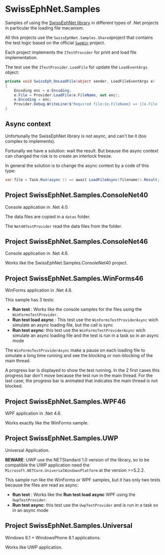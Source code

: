 # SwissEphNet.Samples

Samples of using the [SwissEphNet library](https://github.com/ygrenier/SwissEphNet) in
different types of .Net projects in particular the loading file
mecanism.

All this projects use the `SwissEphNet.Samples.Shared`project 
that contains the test logic based on the official [`SweWin`](https://github.com/ygrenier/SwissEphNet/tree/master/Programs/SweWin) 
project.

Each project implements the `ITestProvider` for print and
load file implementation.

The test use the `ITestProvider.LoadFile` for update the `LoadEventArgs` 
object:

```csharp
private void SwissEph_OnLoadFile(object sender, LoadFileEventArgs e)
{
    Encoding enc = e.Encoding;
    e.File = Provider.LoadFile(e.FileName, out enc);
    e.Encoding = enc;
    Provider.Debug.WriteLine($"Required file:{e.FileName} => {(e.File != null ? "OK" : "Not found")}");
}
```

## Async context

Unfortunally the SwissEphNet library is not async, and can't be it (too complex to implements).

Fortunally we have a solution: wait the result. But beause the async context can changed the
risk is to create an interlock freeze.

In general the solution is to change the async context by a code of this type:
```csharp
var file = Task.Run(async () => await LoadFileAsync(filename)).Result;
```

## Project SwissEphNet.Samples.ConsoleNet40

Console application in .Net 4.0.

The data files are copied in a `datas` folder.

The `Net40TestProvider` read the data files from the folder.

## Project SwissEphNet.Samples.ConsoleNet46

Console application in .Net 4.6.

Works like the SwissEphNet.Samples.ConsoleNet40 project.

## Project SwissEphNet.Samples.WinForms46

WinForms application in .Net 4.6.

This sample has 3 tests:

- **Run test** : Works like the console samples for the 
files using the `WinFormsTestProvider`.
- **Run test load async** : This test use the `WinFormsTestProviderAsync`
wich simulate an async loading file, but the call is sync
- **Run test async**: this test use the `WinFormsTestProviderAsync`
wich simulate an async loading file and the test is run in a task so in 
an async mode

The `WinFormsTestProviderAsync` make a pause on each loading file to
simulate a long time running and see the blocking or non-blocking of the main 
thread.

A progress bar is displayed to show the test running. In the 2 first cases
this progress bar don't move because the test run in the main thread. For
the last case, the progress bar is animated that indicates the main thread
is not blocked.

## Project SwissEphNet.Samples.WPF46

WPF application in .Net 4.6.

Works exactly like the WinForms sample.

## Project SwissEphNet.Samples.UWP

Universal Application.

**BEWARE**: UWP use the NETStandard 1.0 version of the library, so to be
compatible the UWP application need the 
`Microsoft.NETCore.UniversalWindowsPlatform` at the version >=5.2.2.

This sample run like the WinForms or WPF samples, but it has only two 
tests because the files are read as async:

- **Run test** : Works like the **Run test load async** WPF using the `UwpTestProvider`.
- **Run test async**: this test use the `UwpTestProvider`
and is run in a task so in an async mode

## Project SwissEphNet.Samples.Universal

Windows 8.1 + WindowsPhone 8.1 applications.

Works like UWP application.


